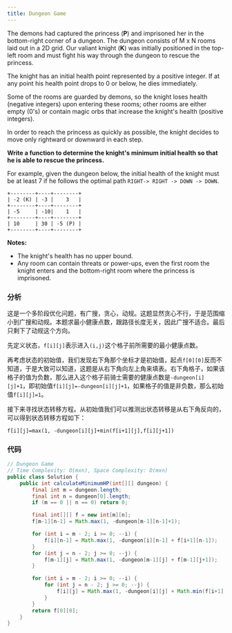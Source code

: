```yaml
---
title: Dungeon Game
---
```


The demons had captured the princess (**P**) and imprisoned her in the bottom-right corner of a dungeon. The dungeon consists of M x N rooms laid out in a 2D grid. Our valiant knight (**K**) was initially positioned in the top-left room and must fight his way through the dungeon to rescue the princess.

The knight has an initial health point represented by a positive integer. If at any point his health point drops to 0 or below, he dies immediately.

Some of the rooms are guarded by demons, so the knight loses health (negative integers) upon entering these rooms; other rooms are either empty (0's) or contain magic orbs that increase the knight's health (positive integers).

In order to reach the princess as quickly as possible, the knight decides to move only rightward or downward in each step.

**Write a function to determine the knight's minimum initial health so that he is able to rescue the princess.**

For example, given the dungeon below, the initial health of the knight must be at least 7 if he follows the optimal path `RIGHT-> RIGHT -> DOWN -> DOWN`.

```
+--------+----+--------+
| -2 (K) | -3 |    3   |
+--------+----+--------+
| -5     | -10|    1   |
+--------+----+--------+
| 10     | 30 | -5 (P) |
+--------+----+--------+
```

**Notes:**

- The knight's health has no upper bound.
- Any room can contain threats or power-ups, even the first room the knight enters and the bottom-right room where the princess is imprisoned.

### 分析

这是一个多阶段优化问题，有广搜，贪心，动规。这题显然贪心不行，于是范围缩小到广搜和动规。本题求最小健康点数，跟路径长度无关，因此广搜不适合。最后只剩下了动规这个方向。

先定义状态，`f[i][j]`表示进入`(i,j)`这个格子前所需要的最小健康点数。

再考虑状态的初始值，我们发现右下角那个坐标才是初始值，起点`f[0][0]`反而不知道，于是大致可以知道，这题是从右下角向左上角来填表。右下角格子，如果该格子的值为负数，那么进入这个格子前骑士需要的健康点数是`-dungeon[i][j]+1`，即初始值`f[i][j]=-dungeon[i][j]+1`，如果格子的值是非负数，那么初始值`f[i][j]=1`。

接下来寻找状态转移方程。从初始值我们可以推测出状态转移是从右下角反向的，可以得到状态转移方程如下：

`f[i][j]=max(1, -dungeon[i][j]+min(f[i+1][j],f[i][j+1])`

### 代码

```java
// Dungeon Game
// Time Complexity: O(mxn), Space Complexity: O(mxn)
public class Solution {
    public int calculateMinimumHP(int[][] dungeon) {
        final int m = dungeon.length;
        final int n = dungeon[0].length;
        if (m == 0 || n == 0) return 0;

        final int[][] f = new int[m][n];
        f[m-1][n-1] = Math.max(1, -dungeon[m-1][n-1]+1);

        for (int i = m - 2; i >= 0; --i) {
            f[i][n-1] = Math.max(1, -dungeon[i][n-1] + f[i+1][n-1]);
        }
        for (int j = n - 2; j >= 0; --j) {
            f[m-1][j] = Math.max(1, -dungeon[m-1][j] + f[m-1][j+1]);
        }

        for (int i = m - 2; i >= 0; --i) {
            for (int j = n - 2; j >= 0; --j) {
                f[i][j] = Math.max(1, -dungeon[i][j] + Math.min(f[i+1][j], f[i][j+1]));
            }
        }
        return f[0][0];
    }
}
```
